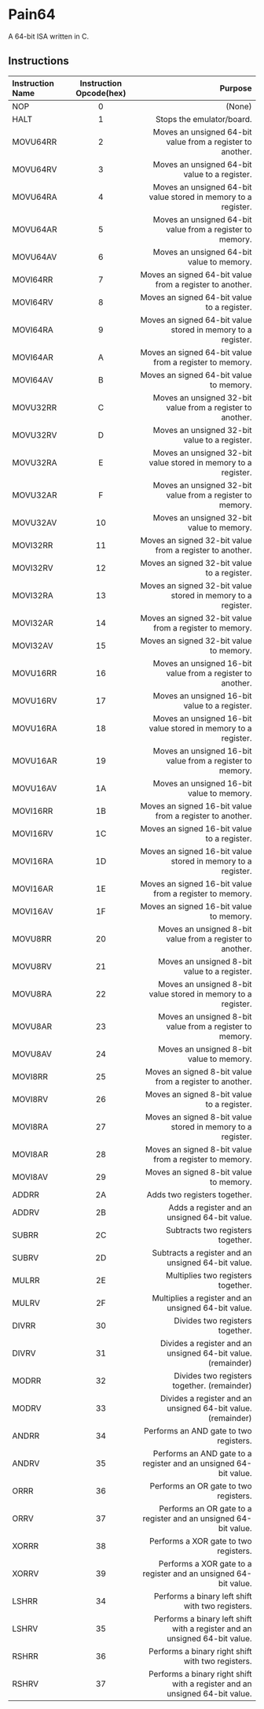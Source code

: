 # Pain64
A 64-bit ISA written in C.
## Instructions
| Instruction Name |Instruction Opcode(hex)| Purpose                                                          |
| :--------------- | :-------------------: | ---------------------------------------------------------------: |
| NOP              | 0                     | (None)                                                           |
| HALT             | 1                     | Stops the emulator/board.                                        |
| MOVU64RR         | 2                     | Moves an unsigned 64-bit value from a register to another.       |
| MOVU64RV         | 3                     | Moves an unsigned 64-bit value to a register.                    |
| MOVU64RA         | 4                     | Moves an unsigned 64-bit value stored in memory to a register.   |
| MOVU64AR         | 5                     | Moves an unsigned 64-bit value from a register to memory.        |
| MOVU64AV         | 6                     | Moves an unsigned 64-bit value to memory.                        |
| MOVI64RR         | 7                     | Moves an signed 64-bit value from a register to another.         |
| MOVI64RV         | 8                     | Moves an signed 64-bit value to a register.                      |
| MOVI64RA         | 9                     | Moves an signed 64-bit value stored in memory to a register.     |
| MOVI64AR         | A                     | Moves an signed 64-bit value from a register to memory.          |
| MOVI64AV         | B                     | Moves an signed 64-bit value to memory.                          |
| MOVU32RR         | C                     | Moves an unsigned 32-bit value from a register to another.       |
| MOVU32RV         | D                     | Moves an unsigned 32-bit value to a register.                    |
| MOVU32RA         | E                     | Moves an unsigned 32-bit value stored in memory to a register.   |
| MOVU32AR         | F                     | Moves an unsigned 32-bit value from a register to memory.        |
| MOVU32AV         | 10                    | Moves an unsigned 32-bit value to memory.                        |
| MOVI32RR         | 11                    | Moves an signed 32-bit value from a register to another.         |
| MOVI32RV         | 12                    | Moves an signed 32-bit value to a register.                      |
| MOVI32RA         | 13                    | Moves an signed 32-bit value stored in memory to a register.     |
| MOVI32AR         | 14                    | Moves an signed 32-bit value from a register to memory.          |
| MOVI32AV         | 15                    | Moves an signed 32-bit value to memory.                          |
| MOVU16RR         | 16                    | Moves an unsigned 16-bit value from a register to another.       |
| MOVU16RV         | 17                    | Moves an unsigned 16-bit value to a register.                    |
| MOVU16RA         | 18                    | Moves an unsigned 16-bit value stored in memory to a register.   |
| MOVU16AR         | 19                    | Moves an unsigned 16-bit value from a register to memory.        |
| MOVU16AV         | 1A                    | Moves an unsigned 16-bit value to memory.                        |
| MOVI16RR         | 1B                    | Moves an signed 16-bit value from a register to another.         |
| MOVI16RV         | 1C                    | Moves an signed 16-bit value to a register.                      |
| MOVI16RA         | 1D                    | Moves an signed 16-bit value stored in memory to a register.     |
| MOVI16AR         | 1E                    | Moves an signed 16-bit value from a register to memory.          |
| MOVI16AV         | 1F                    | Moves an signed 16-bit value to memory.                          |
| MOVU8RR          | 20                    | Moves an unsigned 8-bit value from a register to another.        |
| MOVU8RV          | 21                    | Moves an unsigned 8-bit value to a register.                     |
| MOVU8RA          | 22                    | Moves an unsigned 8-bit value stored in memory to a register.    |
| MOVU8AR          | 23                    | Moves an unsigned 8-bit value from a register to memory.         |
| MOVU8AV          | 24                    | Moves an unsigned 8-bit value to memory.                         |
| MOVI8RR          | 25                    | Moves an signed 8-bit value from a register to another.          |
| MOVI8RV          | 26                    | Moves an signed 8-bit value to a register.                       |
| MOVI8RA          | 27                    | Moves an signed 8-bit value stored in memory to a register.      |
| MOVI8AR          | 28                    | Moves an signed 8-bit value from a register to memory.           |
| MOVI8AV          | 29                    | Moves an signed 8-bit value to memory.                           |
| ADDRR            | 2A                    | Adds two registers together.                                     |
| ADDRV            | 2B                    | Adds a register and an unsigned 64-bit value.                    |
| SUBRR            | 2C                    | Subtracts two registers together.                                |
| SUBRV            | 2D                    | Subtracts a register and an unsigned 64-bit value.               |
| MULRR            | 2E                    | Multiplies two registers together.                               |
| MULRV            | 2F                    | Multiplies a register and an unsigned 64-bit value.              |
| DIVRR            | 30                    | Divides two registers together.                                  |
| DIVRV            | 31                    | Divides a register and an unsigned 64-bit value. (remainder)     |
| MODRR            | 32                    | Divides two registers together. (remainder)                      |
| MODRV            | 33                    | Divides a register and an unsigned 64-bit value. (remainder)     |
| ANDRR            | 34                    | Performs an AND gate to two registers.                           |
| ANDRV            | 35                    | Performs an AND gate to a register and an unsigned 64-bit value. |
| ORRR             | 36                    | Performs an OR gate to two registers.                            |
| ORRV             | 37                    | Performs an OR gate to a register and an unsigned 64-bit value.  |
| XORRR            | 38                    | Performs a XOR gate to two registers.                            |
| XORRV            | 39                    | Performs a XOR gate to a register and an unsigned 64-bit value.  |
| LSHRR            | 34                    | Performs a binary left shift with two registers.                 |
| LSHRV            | 35                    | Performs a binary left shift with a register and an unsigned 64-bit value. |
| RSHRR            | 36                    | Performs a binary right shift with two registers.                |
| RSHRV            | 37                    | Performs a binary right shift with a register and an unsigned 64-bit value. |